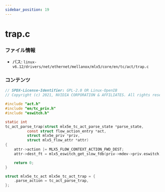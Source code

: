 ```yaml
---
sidebar_position: 19
---
```

# trap.c

### ファイル情報

- パス: `linux-v6.12/drivers/net/ethernet/mellanox/mlx5/core/en/tc/act/trap.c`

### コンテンツ

```c
// SPDX-License-Identifier: GPL-2.0 OR Linux-OpenIB
// Copyright (c) 2021, NVIDIA CORPORATION & AFFILIATES. All rights reserved.

#include "act.h"
#include "en/tc_priv.h"
#include "eswitch.h"

static int
tc_act_parse_trap(struct mlx5e_tc_act_parse_state *parse_state,
		  const struct flow_action_entry *act,
		  struct mlx5e_priv *priv,
		  struct mlx5_flow_attr *attr)
{
	attr->action |= MLX5_FLOW_CONTEXT_ACTION_FWD_DEST;
	attr->dest_ft = mlx5_eswitch_get_slow_fdb(priv->mdev->priv.eswitch);

	return 0;
}

struct mlx5e_tc_act mlx5e_tc_act_trap = {
	.parse_action = tc_act_parse_trap,
};

```
